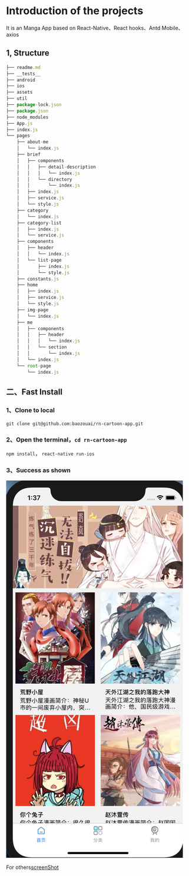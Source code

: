 # Introduction of the projects

It is an Manga App based on React-Native、React hooks、Antd Mobile、axios


## 1, Structure

```js
├── readme.md
├── __tests__
├── android
├── ios
├── assets
├── util
├── package-lock.json
├── package.json
├── node_modules
├── App.js
├── index.js
└── pages
    ├── about-me
    │   └── index.js
    ├── brief
    │   ├── components
    │   │   ├── detail-description
    │   │   │   └── index.js
    │   │   └── directory
    │   │       └── index.js
    │   ├── index.js
    │   ├── service.js
    │   └── style.js
    ├── category
    │   └── index.js
    ├── category-list
    │   ├── index.js
    │   └── service.js
    ├── components
    │   ├── header
    │   │   └── index.js
    │   └── list-page
    │       ├── index.js
    │       └── style.js
    ├── constants.js
    ├── home
    │   ├── index.js
    │   ├── service.js
    │   └── style.js
    ├── img-page
    │   └── index.js
    ├── me
    │   ├── components
    │   │   ├── header
    │   │   │   └── index.js
    │   │   └── section
    │   │       └── index.js
    │   └── index.js
    └── root-page
        └── index.js
```

## 二、Fast Install 

### 1、Clone to local

`git clone git@github.com:baozouai/rn-cartoon-app.git`

### 2、Open the terminal，`cd rn-cartoon-app`

`npm install`，
`react-native run-ios` 

### 3、Success as shown

![homepage](./screenShot/homePage.png)

For others[screenShot](./screenShot)
